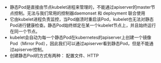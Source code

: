 * 静态Pod是直接由节点kubelet进程来管理的，不能通过apiserver的master节点控制。无法与我们常用的控制器daemonset 和 deployment 联合使用
* 它由kubelet进程负责监控，当Pod崩溃时重启该Pod，kubelet也无法对静态Pod进行健康检查。静态Pod始终绑定在某一个kubelet节点上，并且始终运行在同一个节点。
* kubelet会自动为每一个静态Pod在kubernetes的apiserver上创建一个镜像Pod（Mirror Pod），因此我们可以通过apiserver看到静态Pod，但是不能通过apiserver控制。
* 创建静态Pod的方式有两种： 配置文件、HTTP
